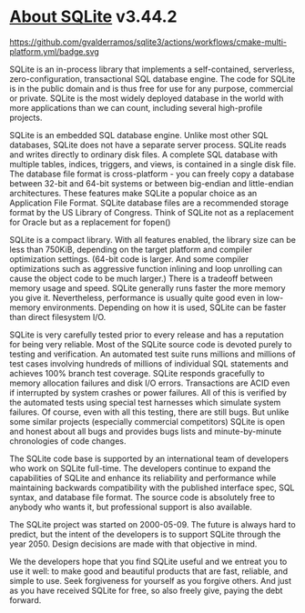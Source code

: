# [About SQLite](https://www.sqlite.org/about.html) v3.44.2
https://github.com/gvalderramos/sqlite3/actions/workflows/cmake-multi-platform.yml/badge.svg

SQLite is an in-process library that implements a self-contained, serverless, zero-configuration, transactional SQL database engine. The code for SQLite is in the public domain and is thus free for use for any purpose, commercial or private. SQLite is the most widely deployed database in the world with more applications than we can count, including several high-profile projects.

SQLite is an embedded SQL database engine. Unlike most other SQL databases, SQLite does not have a separate server process. SQLite reads and writes directly to ordinary disk files. A complete SQL database with multiple tables, indices, triggers, and views, is contained in a single disk file. The database file format is cross-platform - you can freely copy a database between 32-bit and 64-bit systems or between big-endian and little-endian architectures. These features make SQLite a popular choice as an Application File Format. SQLite database files are a recommended storage format by the US Library of Congress. Think of SQLite not as a replacement for Oracle but as a replacement for fopen()

SQLite is a compact library. With all features enabled, the library size can be less than 750KiB, depending on the target platform and compiler optimization settings. (64-bit code is larger. And some compiler optimizations such as aggressive function inlining and loop unrolling can cause the object code to be much larger.) There is a tradeoff between memory usage and speed. SQLite generally runs faster the more memory you give it. Nevertheless, performance is usually quite good even in low-memory environments. Depending on how it is used, SQLite can be faster than direct filesystem I/O.

SQLite is very carefully tested prior to every release and has a reputation for being very reliable. Most of the SQLite source code is devoted purely to testing and verification. An automated test suite runs millions and millions of test cases involving hundreds of millions of individual SQL statements and achieves 100% branch test coverage. SQLite responds gracefully to memory allocation failures and disk I/O errors. Transactions are ACID even if interrupted by system crashes or power failures. All of this is verified by the automated tests using special test harnesses which simulate system failures. Of course, even with all this testing, there are still bugs. But unlike some similar projects (especially commercial competitors) SQLite is open and honest about all bugs and provides bugs lists and minute-by-minute chronologies of code changes.

The SQLite code base is supported by an international team of developers who work on SQLite full-time. The developers continue to expand the capabilities of SQLite and enhance its reliability and performance while maintaining backwards compatibility with the published interface spec, SQL syntax, and database file format. The source code is absolutely free to anybody who wants it, but professional support is also available.

The SQLite project was started on 2000-05-09. The future is always hard to predict, but the intent of the developers is to support SQLite through the year 2050. Design decisions are made with that objective in mind.

We the developers hope that you find SQLite useful and we entreat you to use it well: to make good and beautiful products that are fast, reliable, and simple to use. Seek forgiveness for yourself as you forgive others. And just as you have received SQLite for free, so also freely give, paying the debt forward.